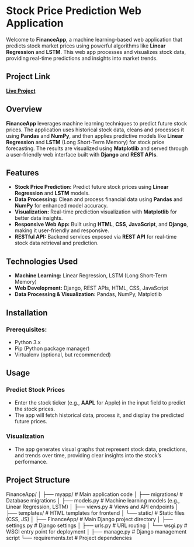 # **Stock Price Prediction Web Application**

Welcome to **FinanceApp**, a machine learning-based web application that predicts stock market prices using powerful algorithms like **Linear Regression** and **LSTM**. This web app processes and visualizes stock data, providing real-time predictions and insights into market trends.

## **Project Link**
[**Live Project**](https://stock-predictor-yrwt.onrender.com)

## **Overview**
**FinanceApp** leverages machine learning techniques to predict future stock prices. The application uses historical stock data, cleans and processes it using **Pandas** and **NumPy**, and then applies predictive models like **Linear Regression** and **LSTM** (Long Short-Term Memory) for stock price forecasting. The results are visualized using **Matplotlib** and served through a user-friendly web interface built with **Django** and **REST APIs**.

## **Features**
- **Stock Price Prediction:** Predict future stock prices using **Linear Regression** and **LSTM** models.
- **Data Processing:** Clean and process financial data using **Pandas** and **NumPy** for enhanced model accuracy.
- **Visualization:** Real-time prediction visualization with **Matplotlib** for better data insights.
- **Responsive Web App:** Built using **HTML**, **CSS**, **JavaScript**, and **Django**, making it user-friendly and responsive.
- **RESTful API:** Backend services exposed via **REST API** for real-time stock data retrieval and prediction.

## **Technologies Used**
- **Machine Learning:** Linear Regression, LSTM (Long Short-Term Memory)
- **Web Development:** Django, REST APIs, HTML, CSS, JavaScript
- **Data Processing & Visualization:** Pandas, NumPy, Matplotlib

## **Installation**

### Prerequisites:
- Python 3.x
- Pip (Python package manager)
- Virtualenv (optional, but recommended)

## **Usage**

### **Predict Stock Prices**
- Enter the stock ticker (e.g., **AAPL** for Apple) in the input field to predict the stock prices.
- The app will fetch historical data, process it, and display the predicted future prices.

### **Visualization**
- The app generates visual graphs that represent stock data, predictions, and trends over time, providing clear insights into the stock’s performance.

## **Project Structure**
FinanceApp/ │ ├── myapp/ # Main application code │ ├── migrations/ # Database migrations │ ├── models.py # Machine learning models (e.g., Linear Regression, LSTM) │ ├── views.py # Views and API endpoints │ ├── templates/ # HTML templates for frontend │ └── static/ # Static files (CSS, JS) │ ├── FinanceApp/ # Main Django project directory │ ├── settings.py # Django settings │ ├── urls.py # URL routing │ └── wsgi.py # WSGI entry point for deployment │ ├── manage.py # Django management script └── requirements.txt # Project dependencies
